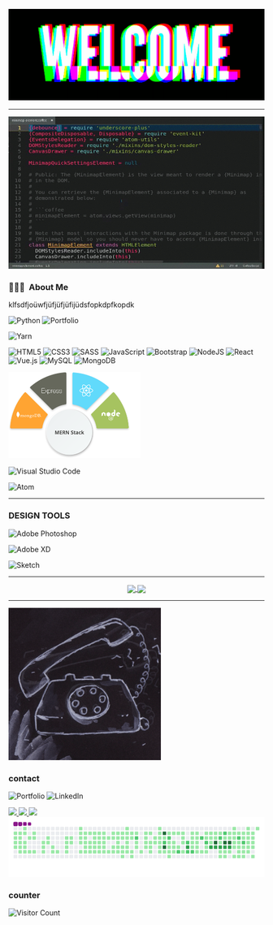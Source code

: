 ![](https://github.com/G77-D/G77-D/blob/e696db4ba2f5f993bd388b23eb1a1174a2fbf3ba/welcome%20banner%20discord%20glitch%20fif%20-%20Imgur.gif)

---

<img width=600 height=300 src="https://github.com/G77-D/G77-D/blob/1d924fc8f17077b81cff0d2cdf441598d9396285/code%201.gif"/>  

                                                
  
<h3> 👨🏻‍💻 &nbsp;About Me </h3>
  

<P>klfsdfjoüwfjüfjüfjüfijüdsfopkdpfkopdk </p>





![Python](https://img.shields.io/badge/python-3670A0?style=for-the-badge&logo=python&logoColor=ffdd54)
![Portfolio](https://img.shields.io/badge/Portfolio-%23000000.svg?style=for-the-badge&logo=firefox&logoColor=#FF7139)





![Yarn](https://img.shields.io/badge/yarn-%232C8EBB.svg?style=for-the-badge&logo=yarn&logoColor=white)


![HTML5](https://img.shields.io/badge/html5-%23E34F26.svg?style=for-the-badge&logo=html5&logoColor=white)
![CSS3](https://img.shields.io/badge/css3-%231572B6.svg?style=for-the-badge&logo=css3&logoColor=white)
![SASS](https://img.shields.io/badge/SASS-hotpink.svg?style=for-the-badge&logo=SASS&logoColor=white)
![JavaScript](https://img.shields.io/badge/javascript-%23323330.svg?style=for-the-badge&logo=javascript&logoColor=%23F7DF1E)
![Bootstrap](https://img.shields.io/badge/bootstrap-%23563D7C.svg?style=for-the-badge&logo=bootstrap&logoColor=white)
![NodeJS](https://img.shields.io/badge/node.js-6DA55F?style=for-the-badge&logo=node.js&logoColor=white)
![React](https://img.shields.io/badge/react-%2320232a.svg?style=for-the-badge&logo=react&logoColor=%2361DAFB)
![Vue.js](https://img.shields.io/badge/vuejs-%2335495e.svg?style=for-the-badge&logo=vuedotjs&logoColor=%234FC08D)
![MySQL](https://img.shields.io/badge/mysql-%2300f.svg?style=for-the-badge&logo=mysql&logoColor=white)
![MongoDB](https://img.shields.io/badge/MongoDB-%234ea94b.svg?style=for-the-badge&logo=mongodb&logoColor=white)
 

   <img width=260 height=170 src="./MERN-pic.png" />
   
        
![Visual Studio Code](https://img.shields.io/badge/Visual%20Studio%20Code-0078d7.svg?style=for-the-badge&logo=visual-studio-code&logoColor=white)
   
![Atom](https://img.shields.io/badge/Atom-%2366595C.svg?style=for-the-badge&logo=atom&logoColor=white)
   
   ---
   ### DESIGN TOOLS 
   ![Adobe Photoshop](https://img.shields.io/badge/adobephotoshop-%2331A8FF.svg?style=for-the-badge&logo=adobephotoshop&logoColor=white)
   
   ![Adobe XD](https://img.shields.io/badge/Adobe%20XD-470137?style=for-the-badge&logo=Adobe%20XD&logoColor=#FF61F6)
   
   ![Sketch](https://img.shields.io/badge/Sketch-FFB387?style=for-the-badge&logo=sketch&logoColor=black)
 
   ---

   
   
  <div align="center">
<a href="https://github.com/awartanian/github-readme-stats">
  <img width=450 align="center" src="https://github-readme-stats.vercel.app/api?username=awartanian&count_private=true&show_icons=true&bg_color=66000000&text_color=5D6D7E&title_color=0078FF&border_color=66000000&custom_title=GitHub Stats" />
</a>
<a href="https://github.com/G77-D/github-readme-stats">
  <img card_width=450 align="center" src="https://github-readme-stats.vercel.app/api/top-langs/?username=awartanian&layout=compact&bg_color=66000000&text_color=5D6D7E&title_color=0078FF&border_color=66000000&langs_count=4" />
</a> 
</div>
  
---
<img width=300 height=300 src="https://github.com/G77-D/G77-D/blob/3bb9c9011f28cb2ac92ed0a3b2f530dc2999e71f/contact.gif" />
<h3> contact</h3>

![Portfolio](https://img.shields.io/badge/Portfolio-%23000000.svg?style=for-the-badge&logo=firefox&logoColor=#FF7139)
![LinkedIn](https://img.shields.io/badge/linkedin-%230077B5.svg?style=for-the-badge&logo=linkedin&logoColor=white)

<a href="https://awartanian.github.io/portfolio-webpage/" >
  <img src="https://img.shields.io/badge/Portfolio-DC4C51?style=for-the-badge&logo=Google-chrome&logoColor=white" />
</a>
  <a href="mailto:awartanian@hotmail.com">
  <img src="https://img.shields.io/badge/mail-green?style=for-the-badge&logo=icloud&logoColor=white"/>
</a>
<a href="https://www.linkedin.com/in/arty-wartanian/">
  <img src="https://img.shields.io/badge/LinkedIn-0077B5?style=for-the-badge&logo=linkedin&logoColor=white" />
</a>  <img  src="https://raw.githubusercontent.com/devSouvik/devSouvik/output/github-contribution-grid-snake.gif" />




### counter 

![Visitor Count](https://profile-counter.glitch.me/{G77-D}/count.svg)

 




